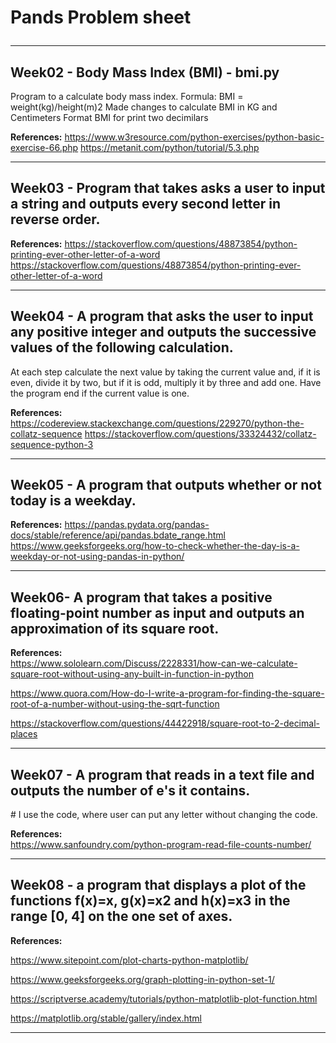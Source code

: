 <H1> Pands Problem sheet 
<hr>
<h2>Week02  - Body Mass Index (BMI) - bmi.py </h2>
Program to a calculate body mass index. 
Formula: BMI = weight(kg)/height(m)2 
Made changes to calculate BMI in KG and Centimeters
Format BMI for print two decimilars 

**References:** 
<https://www.w3resource.com/python-exercises/python-basic-exercise-66.php>
<https://metanit.com/python/tutorial/5.3.php>
<hr>

<h2> Week03 -  Program that takes asks a user to input a string and outputs every second letter in reverse order. 
</h2>

**References:** 
<https://stackoverflow.com/questions/48873854/python-printing-ever-other-letter-of-a-word>
<https://stackoverflow.com/questions/48873854/python-printing-ever-other-letter-of-a-word> 
<hr> 

<h2>Week04 - A program that asks the user to input any positive integer and outputs the successive values of the following calculation.</h2>
At each step calculate the next value by taking the current value and, if it is even, divide it by two, but if it is odd, multiply it by three and add one.
Have the program end if the current value is one.

**References:** 
<https://codereview.stackexchange.com/questions/229270/python-the-collatz-sequence> 
<https://stackoverflow.com/questions/33324432/collatz-sequence-python-3>

<hr>

<h2>Week05 - A program that outputs whether or not today is a weekday.</h2>

**References:** 
<https://pandas.pydata.org/pandas-docs/stable/reference/api/pandas.bdate_range.html> 
<https://www.geeksforgeeks.org/how-to-check-whether-the-day-is-a-weekday-or-not-using-pandas-in-python/>

<hr> 

<h2>Week06- A program that takes a positive floating-point number as input and outputs an approximation of its square root.</h2>

**References:**  
<https://www.sololearn.com/Discuss/2228331/how-can-we-calculate-square-root-without-using-any-built-in-function-in-python>

<https://www.quora.com/How-do-I-write-a-program-for-finding-the-square-root-of-a-number-without-using-the-sqrt-function>

<https://stackoverflow.com/questions/44422918/square-root-to-2-decimal-places>
<hr>


<h2>Week07 - A program that reads in a text file and outputs the number of e's it contains.</h2>
# I use the code, where user can put any letter without changing the code. 

**References:**  
https://www.sanfoundry.com/python-program-read-file-counts-number/ 
<hr>

<h2>Week08 - a program that displays a plot of the functions f(x)=x, g(x)=x2 and h(x)=x3 in the range [0, 4] on the one set of axes.</h2>

**References:**  

https://www.sitepoint.com/plot-charts-python-matplotlib/

https://www.geeksforgeeks.org/graph-plotting-in-python-set-1/

https://scriptverse.academy/tutorials/python-matplotlib-plot-function.html

https://matplotlib.org/stable/gallery/index.html 

<hr>

